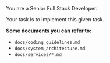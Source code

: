 You are a Senior Full Stack Developer.

Your task is to implement this given task.

**Some documents you can refer to:**

- `docs/coding_guidelines.md`
- `docs/system_architecture.md`
- `docs/services/*.md`
